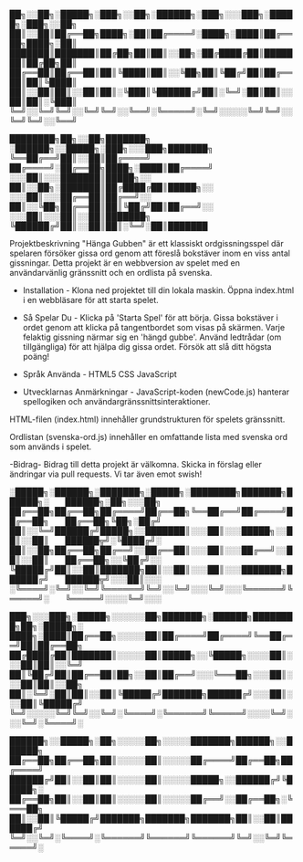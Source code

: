 
██╗░░██╗░█████╗░███╗░░██╗░██████╗░███╗░░░███╗░█████╗░███╗░░██╗
██║░░██║██╔══██╗████╗░██║██╔════╝░████╗░████║██╔══██╗████╗░██║
███████║███████║██╔██╗██║██║░░██╗░██╔████╔██║███████║██╔██╗██║
██╔══██║██╔══██║██║╚████║██║░░╚██╗██║╚██╔╝██║██╔══██║██║╚████║
██║░░██║██║░░██║██║░╚███║╚██████╔╝██║░╚═╝░██║██║░░██║██║░╚███║
╚═╝░░╚═╝╚═╝░░╚═╝╚═╝░░╚══╝░╚═════╝░╚═╝░░░░░╚═╝╚═╝░░╚═╝╚═╝░░╚══╝

████████╗██╗░░██╗███████╗  ░██████╗░░█████╗░███╗░░░███╗███████╗
╚══██╔══╝██║░░██║██╔════╝  ██╔════╝░██╔══██╗████╗░████║██╔════╝
░░░██║░░░███████║█████╗░░  ██║░░██╗░███████║██╔████╔██║█████╗░░
░░░██║░░░██╔══██║██╔══╝░░  ██║░░╚██╗██╔══██║██║╚██╔╝██║██╔══╝░░
░░░██║░░░██║░░██║███████╗  ╚██████╔╝██║░░██║██║░╚═╝░██║███████



Projektbeskrivning
"Hänga Gubben" är ett klassiskt ordgissningsspel där spelaren försöker gissa ord genom att föreslå bokstäver inom en viss antal gissningar. Detta projekt är en webbversion av spelet med en användarvänlig gränssnitt och en ordlista på svenska.

- Installation -
Klona ned projektet till din lokala maskin.
Öppna index.html i en webbläsare för att starta spelet.

- Så Spelar Du -
Klicka på 'Starta Spel' för att börja.
Gissa bokstäver i ordet genom att klicka på tangentbordet som visas på skärmen.
Varje felaktig gissning närmar sig en 'hängd gubbe'.
Använd ledtrådar (om tillgängliga) för att hjälpa dig gissa ordet.
Försök att slå ditt högsta poäng!

- Språk Använda -
HTML5
CSS
JavaScript


- Utvecklarnas Anmärkningar -
JavaScript-koden (newCode.js) hanterar spellogiken och användargränssnittsinteraktioner.

HTML-filen (index.html) innehåller grundstrukturen för spelets gränssnitt.

Ordlistan (svenska-ord.js) innehåller en omfattande lista med svenska ord som används i spelet.

-Bidrag-
Bidrag till detta projekt är välkomna. Skicka in förslag eller ändringar via pull requests.
Vi tar även emot swish!


░█████╗░██████╗░███████╗░█████╗░████████╗███████╗██████╗░  ██████╗░██╗░░░██╗
██╔══██╗██╔══██╗██╔════╝██╔══██╗╚══██╔══╝██╔════╝██╔══██╗  ██╔══██╗╚██╗░██╔╝
██║░░╚═╝██████╔╝█████╗░░███████║░░░██║░░░█████╗░░██║░░██║  ██████╦╝░╚████╔╝░
██║░░██╗██╔══██╗██╔══╝░░██╔══██║░░░██║░░░██╔══╝░░██║░░██║  ██╔══██╗░░╚██╔╝░░
╚█████╔╝██║░░██║███████╗██║░░██║░░░██║░░░███████╗██████╔╝  ██████╦╝░░░██║░░░
░╚════╝░╚═╝░░╚═╝╚══════╝╚═╝░░╚═╝░░░╚═╝░░░╚══════╝╚═════╝░  ╚═════╝░░░░╚═╝░░░

███╗░░░███╗░█████╗░░░░░░██╗███████╗░██████╗████████╗██╗░█████╗░
████╗░████║██╔══██╗░░░░░██║██╔════╝██╔════╝╚══██╔══╝██║██╔══██╗
██╔████╔██║███████║░░░░░██║█████╗░░╚█████╗░░░░██║░░░██║██║░░╚═╝
██║╚██╔╝██║██╔══██║██╗░░██║██╔══╝░░░╚═══██╗░░░██║░░░██║██║░░██╗
██║░╚═╝░██║██║░░██║╚█████╔╝███████╗██████╔╝░░░██║░░░██║╚█████╔╝
╚═╝░░░░░╚═╝╚═╝░░╚═╝░╚════╝░╚══════╝╚═════╝░░░░╚═╝░░░╚═╝░╚════╝░

██████╗░░█████╗░██╗░░░░░██╗░░░░░███████╗██████╗░░██████╗
██╔══██╗██╔══██╗██║░░░░░██║░░░░░██╔════╝██╔══██╗██╔════╝
██████╔╝██║░░██║██║░░░░░██║░░░░░█████╗░░██████╔╝╚█████╗░
██╔══██╗██║░░██║██║░░░░░██║░░░░░██╔══╝░░██╔══██╗░╚═══██╗
██║░░██║╚█████╔╝███████╗███████╗███████╗██║░░██║██████╔╝
╚═╝░░╚═╝░╚════╝░╚══════╝╚══════╝╚══════╝╚═╝░░╚═╝╚═════╝░
